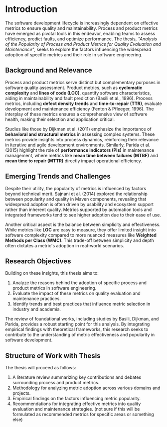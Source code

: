 # Introduction

The software development lifecycle is increasingly dependent on effective metrics to ensure quality and maintainability. Process and product metrics have emerged as pivotal tools in this endeavor, enabling teams to assess efficiency, predict faults, and optimize performance. The thesis, *"Analysis of the Popularity of Process and Product Metrics for Quality Evaluation and Maintenance"*, seeks to explore the factors influencing the widespread adoption of specific metrics and their role in software engineering.

## Background and Relevance

Process and product metrics serve distinct but complementary purposes in software quality assessment. Product metrics, such as **cyclomatic complexity** and **lines of code (LOC)**, quantify software characteristics, aiding in maintainability and fault prediction (Basili et al., 1996). Process metrics, including **defect density trends** and **time-to-repair (TTR)**, evaluate development and maintenance efficiency (Fenton & Pfleeger, 1996). The interplay of these metrics ensures a comprehensive view of software health, making their selection and application critical.

Studies like those by Dijkman et al. (2011) emphasize the importance of **behavioral and structural metrics** in assessing complex systems. These metrics provide insights into process dynamics, reinforcing their relevance in iterative and agile development environments. Similarly, Parida et al. (2015) highlight the role of **performance indicators (PIs)** in maintenance management, where metrics like **mean time between failures (MTBF)** and **mean time to repair (MTTR)** directly impact operational efficiency.

## Emerging Trends and Challenges

Despite their utility, the popularity of metrics is influenced by factors beyond technical merit. Sajnani et al. (2014) explored the relationship between popularity and quality in Maven components, revealing that widespread adoption is often driven by usability and ecosystem support rather than inherent quality. Metrics supported by automation tools and integrated frameworks tend to see higher adoption due to their ease of use.

Another critical aspect is the balance between simplicity and effectiveness. While metrics like **LOC** are easy to measure, they offer limited insight into software complexity compared to more nuanced measures like **Weighted Methods per Class (WMC)**. This trade-off between simplicity and depth often dictates a metric's adoption in real-world scenarios.

## Research Objectives

Building on these insights, this thesis aims to:
1. Analyze the reasons behind the adoption of specific process and product metrics in software engineering.
2. Evaluate the impact of these metrics on quality evaluation and maintenance practices.
3. Identify trends and best practices that influence metric selection in industry and academia.

The review of foundational works, including studies by Basili, Dijkman, and Parida, provides a robust starting point for this analysis. By integrating empirical findings with theoretical frameworks, this research seeks to contribute to the understanding of metric effectiveness and popularity in software development.

## Structure of Work with Thesis

The thesis will proceed as follows:
1. A literature review summarizing key contributions and debates surrounding process and product metrics.
2. Methodology for analyzing metric adoption across various domains and projects.
3. Empirical findings on the factors influencing metric popularity.
4. Recommendations for integrating effective metrics into quality evaluation and maintenance strategies. (not sure if this will be formulated as recommended metrics for specific areas or something else)
